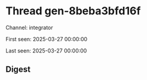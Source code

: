 # Thread gen-8beba3bfd16f
Channel: integrator

First seen: 2025-03-27 00:00:00

Last seen: 2025-03-27 00:00:00

## Digest


